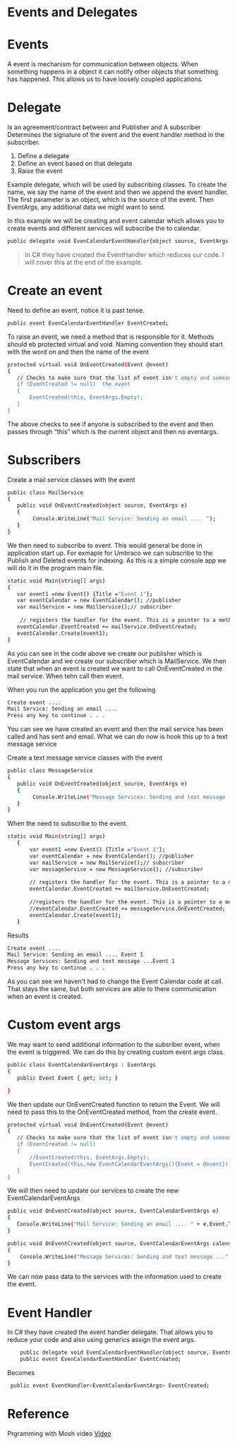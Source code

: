 # Events and Delegates

# Events

A event is  mechanism for communication between objects. When something happens in a object it can notify other objects that something has happened. This allows us to have loosely coupled applications.

# Delegate 
Is an agreement/contract between and Publisher and A subscriber
Determines the signature of the event and the event handler method in the subscriber.
1.	Define a delegate
2.	Define an event based on that delegate
3.	Raise the event

Example delegate, which will be used by subscribing classes. To create the name, we say the name of the event and then we append the event handler. The first parameter is an object, which is the source of the event. Then EventArgs, any additional data we might want to send.

In this example we will be creating and event calendar which allows you to create events and different services will subscribe the to calendar.

```sh
public delegate void EvenCalendarEventHandler(object source, EventArgs args); 
```
> In C# they have created the EventHandler which reduces our code. I will cover this at the end of the example.

# Create an event
Need to define an event, notice it is past tense. 
```sh
public event EvenCalendarEventHandler EventCreated;
```
To raise an event, we need a method that is responsible for it. Methods should eb protected virtual and void. Naming convention they should start with the word on and then the name of the event
 ```sh
protected virtual void OnEventCreated(Event @event)
{
    // Checks to make sure that the list of event isn't empty and someone has subscribed to
    if (EventCreated != null)  the event
    {
        EventCreated(this, EventArgs.Empty);
    }
}
```
The above checks to see if anyone is subscribed to the event and then passes through “this” which is the current object and then no eventargs. 

# Subscribers

Create a mail service classes with the event
 ```sh
public class MailService
{
    public void OnEventCreated(object source, EventArgs e)
    {
         Console.WriteLine("Mail Service: Sending an email .... ");
    }
}
```
We then need to subscribe to event. This would general be done in application start up. For exmaple for Umbraco we can subscribe to the Publish and Deleted events for indexing. As this is a simple console app we will do it in the program main file.
 ```sh
static void Main(string[] args)
{
    var event1 =new Event() {Title ="Event 1"};
    var eventCalendar = new EventCalendar(); //publisher
    var mailService = new MailService();// subscriber
            
     // registers the handler for the event. This is a pointer to a method
    eventCalendar.EventCreated += mailService.OnEventCreated; 
    eventCalendar.Create(event1);
}
```
As you can see in the code above we create our publisher which is EventCalendar and we create our subscriber which is MailService. We then state that when an event is created we want to call OnEventCreated in the mail service. When tehn call then event.

When you run the application you get the following
```sh
Create event ....
Mail Service: Sending an email ....
Press any key to continue . . .
```

You can see we have created an event and then the mail service has been called and has sent and email.
What we can do now is hook this up to a text message service

Create a text message service classes with the event
 ```sh
public class MessageService
{
    public void OnEventCreated(object source, EventArgs e)
    {
         Console.WriteLine("Message Services: Sending and text message ... .... " );
    }
}
```
When the need to subscribe to the event.

 ```sh
static void Main(string[] args)
    {
        var event1 =new Event() {Title ="Event 1"};
        var eventCalendar = new EventCalendar(); //publisher
        var mailService = new MailService();// subscriber
        var messageService = new MessageService(); //subscriber
            
        // registers the handler for the event. This is a pointer to a method
        eventCalendar.EventCreated += mailService.OnEventCreated; 
            
        //registers the handler for the event. This is a pointer to a method
        //eventCalendar.EventCreated += messageService.OnEventCreated; 
        eventCalendar.Create(event1);
    }
```
Results

 ```sh
Create event ....
Mail Service: Sending an email .... Event 1
Message Services: Sending and text message ...Event 1
Press any key to continue . . .
```

As you can see we haven't had to change the Event Calendar code at call. That stays the same, but both services are able to there communication when an event is created.

# Custom event args
We may want to send additional information to the subsriber event, when the event is triggered. We can do this by creating custom event args class.

 ```sh
public class EventCalendarEventArgs : EventArgs
{
    public Event Event { get; set; }

}
 ```
We then update our OnEventCreated function to return the Event. We will need to pass this to the OnEventCreated method, from the create event.
 ```sh
 protected virtual void OnEventCreated(Event @event)
{
    // Checks to make sure that the list of event isn't empty and someone has subscribed to the event
    if (EventCreated != null) 
    {
        //EventCreated(this, EventArgs.Empty);
        EventCreated(this,new EventCalendarEventArgs(){Event = @event});
    }
}
 ```
 We will then need to update our services to create the new EventCalendarEventArgs
 
  ```sh
public void OnEventCreated(object source, EventCalendarEventArgs e)
{
     Console.WriteLine("Mail Service: Sending an email .... " + e.Event.Title);
}
```
```sh
public void OnEventCreated(object source, EventCalendarEventArgs calendarEventArgs)
{
    Console.WriteLine("Message Services: Sending and text message ..." + calendarEventArgs.Event.Title);
}
```
We can now pass data to the services with the information used to create the event.

# Event Handler
In C# they have created the event handler delegate. That allows you to reduce your code and also using generics assign the event args.

```sh
    public delegate void EvenCalendarEventHandler(object source, EventCalendarEventArgs args);
    public event EvenCalendarEventHandler EventCreated;
```

Becomes
```sh
 public event EventHandler<EventCalendarEventArgs> EventCreated;
```
# Reference
Prgramming with Mosh video <a href="https://www.youtube.com/watch?v=jQgwEsJISy0&t=1089s">Video</a>
